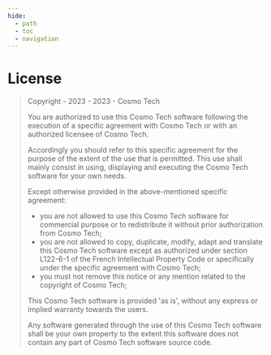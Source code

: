 ```yaml
---
hide:
  - path
  - toc
  - navigation
---
```

# License

> Copyright - 2023 - 2023 - Cosmo Tech
> 
> You are authorized to use this Cosmo Tech software following the execution of a specific agreement with Cosmo Tech or with an authorized licensee of Cosmo Tech.
> 
> Accordingly you should refer to this specific agreement for the purpose of the extent of the use that is permitted. This use shall mainly consist in using, displaying and executing the Cosmo Tech software for your own needs.
> 
> Except otherwise provided in the above-mentioned specific agreement:  
> - you are not allowed to use this Cosmo Tech software for commercial purpose or to redistribute it without prior authorization from Cosmo Tech;  
> - you are not allowed to copy, duplicate, modify, adapt and translate this Cosmo Tech software except as authorized under section L122-6-1 of the French Intellectual Property Code or specifically under the specific agreement with Cosmo Tech;  
> - you must not remove this notice or any mention related to the copyright of Cosmo Tech;
> 
> This Cosmo Tech software is provided 'as is', without any express or implied warranty towards the users.
> 
> Any software generated through the use of this Cosmo Tech software shall be your own property to the extent this software does not contain any part of Cosmo Tech software source code.